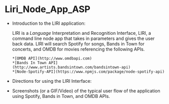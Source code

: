 # Liri_Node_App_ASP

* Introduction to the LIRI application: 

    LIRI is a _Language_ Interpretation and Recognition Interface, LIRI, a command line node app that takes in parameters and gives the user back data. LIRI will search Spotify for songs, Bands in Town for concerts, and OMDB for movies referencing the following APIs.

      *[OMDB API](http://www.omdbapi.com)
      *[Bands In Town API](http://www.artists.bandsintown.com/bandsintown-api)
      *[Node-Spotify-API](https://www.npmjs.com/package/node-spotify-api)
      
 * Directions for using the LIRI Interface:
 
 
 
 
 * Screenshots (or a GIF/Video) of the typical user flow of the application using Spotify, Bands in Town, and OMDB APIs.
